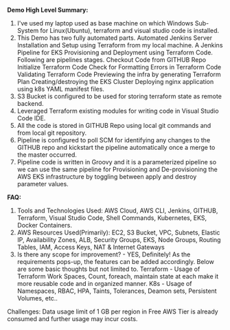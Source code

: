 **Demo High Level Summary:**
1. I've used my laptop used as base machine on which Windows Sub-System for Linux(Ubuntu), terraform and visual studio code is installed. 
2. This Demo has two fully automated parts. 
    Automated Jenkins Server Installation and Setup using Terraform from my local machine. 
    A Jenkins Pipeline for EKS Provisioning and Deployment using Terraform Code.
    Following are pipelines stages. 
        Checkout Code from GITHUB Repo
        Initialize Terraform Code
        Check for Formatting Errors in Terraform Code
        Validating Terraform Code
        Previewing the infra by generating Terraform Plan
        Creating/destroying the EKS Cluster
        Deploying nginx application using k8s YAML manifest files. 
3. S3 Bucket is configured to be used for storing terraform state as remote backend.
4. Leveraged Terraform existing modules for writing code in Visual Studio Code IDE. 
5. All the code is stored in GITHUB Repo using local git commands and from local git repository. 
6. Pipeline is configured to poll SCM for identifying any changes to the GITHUB repo and kickstart the pipeline automatically once a merge to the master occurred.
7. Pipeline code is written in Groovy and it is a parameterized pipeline so we can use the same pipeline for Provisioning and De-provisioning the AWS EKS infrastructure by toggling between apply and destroy parameter values.    

**FAQ:** 

1. Tools and Technologies Used: AWS Cloud, AWS CLI, Jenkins, GITHUB, Terraform, Visual Studio Code, Shell Commands, Kubernetes, EKS, Docker Containers.
2. AWS Resources Used(Primarily): EC2, S3 Bucket, VPC, Subnets, Elastic IP, Availability Zones, ALB, Security Groups, EKS, Node Groups, Routing Tables, IAM, Access Keys, NAT & Internet Gateways
3. Is there any scope for improvement? - YES, Definitely! As the requirements pops-up, the features can be added accordingly. Below are some basic thoughts but not limited to. 
Terraform - Usage of Terraform Work Spaces, Count, foreach, maintain state at each make it more reusable code and in organized manner. 
K8s - Usage of Namespaces, RBAC, HPA, Taints, Tolerances, Deamon sets, Persistent Volumes, 
etc..

Challenges: Data usage limit of 1 GB per region in Free AWS Tier is already consumed and further usage may incur costs.  
